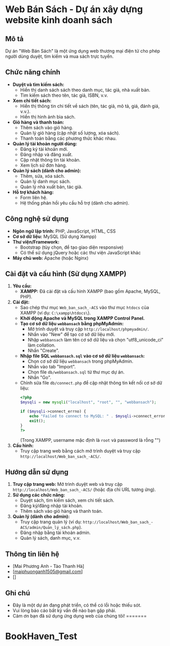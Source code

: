 # Web Bán Sách - Dự án xây dựng website kinh doanh sách

## Mô tả

Dự án "Web Bán Sách" là một ứng dụng web thương mại điện tử cho phép người dùng duyệt, tìm kiếm và mua sách trực tuyến.

## Chức năng chính

*   **Duyệt và tìm kiếm sách:**
    *   Hiển thị danh sách sách theo danh mục, tác giả, nhà xuất bản.
    *   Tìm kiếm sách theo tên, tác giả, ISBN, v.v.
*   **Xem chi tiết sách:**
    *   Hiển thị thông tin chi tiết về sách (tên, tác giả, mô tả, giá, đánh giá, v.v.).
    *   Hiển thị hình ảnh bìa sách.
*   **Giỏ hàng và thanh toán:**
    *   Thêm sách vào giỏ hàng.
    *   Quản lý giỏ hàng (cập nhật số lượng, xóa sách).
    *   Thanh toán bằng các phương thức khác nhau.
*   **Quản lý tài khoản người dùng:**
    *   Đăng ký tài khoản mới.
    *   Đăng nhập và đăng xuất.
    *   Cập nhật thông tin tài khoản.
    *   Xem lịch sử đơn hàng.
*   **Quản lý sách (dành cho admin):**
    *   Thêm, sửa, xóa sách.
    *   Quản lý danh mục sách.
    *   Quản lý nhà xuất bản, tác giả.
*   **Hỗ trợ khách hàng:**
    *   Form liên hệ.
    *   Hệ thống phản hồi yêu cầu hỗ trợ (dành cho admin).


## Công nghệ sử dụng

*   **Ngôn ngữ lập trình:** PHP, JavaScript, HTML, CSS
*   **Cơ sở dữ liệu:** MySQL (Sử dụng Xampp)
*   **Thư viện/Framework:**
    *   Bootstrap (tùy chọn, để tạo giao diện responsive)
    *   Có thể sử dụng jQuery hoặc các thư viện JavaScript khác
*   **Máy chủ web:** Apache (hoặc Nginx)

## Cài đặt và cấu hình (Sử dụng XAMPP)

1.  **Yêu cầu:**
    *   **XAMPP:** Đã cài đặt và cấu hình XAMPP (bao gồm Apache, MySQL, PHP).
2.  **Cài đặt:**
    *   Sao chép thư mục `Web_ban_sach_-ACS` vào thư mục `htdocs` của XAMPP (ví dụ: `C:\xampp\htdocs\`).
    *   **Khởi động Apache và MySQL trong XAMPP Control Panel.**
    *   **Tạo cơ sở dữ liệu `webbansach` bằng phpMyAdmin:**
        *   Mở trình duyệt và truy cập `http://localhost/phpmyadmin/`.
        *   Nhấn vào "New" để tạo cơ sở dữ liệu mới.
        *   Nhập `webbansach` làm tên cơ sở dữ liệu và chọn "utf8\_unicode\_ci" làm collation.
        *   Nhấn "Create".
    *   **Nhập file SQL `webbansach.sql` vào cơ sở dữ liệu `webbansach`:**
        *   Chọn cơ sở dữ liệu `webbansach` trong phpMyAdmin.
        *   Nhấn vào tab "Import".
        *   Chọn file `db/webbansach.sql` từ thư mục dự án.
        *   Nhấn "Go".
    *   Chỉnh sửa file `db/connect.php` để cập nhật thông tin kết nối cơ sở dữ liệu:
        ```php
        <?php
        $mysqli = new mysqli("localhost", "root", "", "webbansach");

        if ($mysqli->connect_errno) {
            echo "Failed to connect to MySQL: " . $mysqli->connect_error;
            exit();
        }
        ?>
        ```
        (Trong XAMPP, username mặc định là `root` và password là rỗng "")
3.  **Cấu hình:**
    *   Truy cập trang web bằng cách mở trình duyệt và truy cập `http://localhost/Web_ban_sach_-ACS/`.

## Hướng dẫn sử dụng

1.  **Truy cập trang web:** Mở trình duyệt web và truy cập `http://localhost/Web_ban_sach_-ACS/` (hoặc địa chỉ URL tương ứng).
2.  **Sử dụng các chức năng:**
    *   Duyệt sách, tìm kiếm sách, xem chi tiết sách.
    *   Đăng ký/đăng nhập tài khoản.
    *   Thêm sách vào giỏ hàng và thanh toán.
3.  **Quản lý (dành cho admin):**
    *   Truy cập trang quản lý (ví dụ: `http://localhost/Web_ban_sach_-ACS/admin/Quản_lý_sách.php`).
    *   Đăng nhập bằng tài khoản admin.
    *   Quản lý sách, danh mục, v.v.
  
## Thông tin liên hệ

*   [Mai Phương Anh - Tào Thanh Hà]
*   [maiphuonganh1505@gmail.com]
*   []

## Ghi chú

*   Đây là một dự án đang phát triển, có thể có lỗi hoặc thiếu sót.
*   Vui lòng báo cáo bất kỳ vấn đề nào bạn gặp phải.
*   Cảm ơn bạn đã sử dụng ứng dụng web của chúng tôi!
=======
# BookHaven_Test

